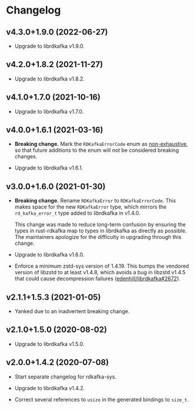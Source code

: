 # Changelog

## v4.3.0+1.9.0 (2022-06-27)

* Upgrade to librdkafka v1.9.0.

## v4.2.0+1.8.2 (2021-11-27)

* Upgrade to librdkafka v1.8.2.

## v4.1.0+1.7.0 (2021-10-16)

* Upgrade to librdkafka v1.7.0.

## v4.0.0+1.6.1 (2021-03-16)

* **Breaking change.** Mark the `RDKafkaErrorCode` enum as [non-exhaustive], so
  that future additions to the enum will not be considered breaking changes.

* Upgrade to librdkafka v1.6.1.

## v3.0.0+1.6.0 (2021-01-30)

* **Breaking change.** Rename `RDKafkaError` to `RDKafkaErrorCode`. This makes
  space for the new `RDKafkaError` type, which mirrors the `rd_kafka_error_t`
  type added to librdkafka in v1.4.0.

  This change was made to reduce long-term confusion by ensuring the types in
  rust-rdkafka map to types in librdkafka as directly as possible. The
  maintainers apologize for the difficulty in upgrading through this change.

* Upgrade to librdkafka v1.6.0.

* Enforce a minimum zstd-sys version of 1.4.19. This bumps the vendored version
  of libzstd to at least v1.4.8, which avoids a bug in libzstd v1.4.5 that could
  cause decompression failures ([edenhill/librdkafka#2672]).

## v2.1.1+1.5.3 (2021-01-05)

* Yanked due to an inadvertent breaking change.

## v2.1.0+1.5.0 (2020-08-02)

* Upgrade to librdkafka v1.5.0.

## v2.0.0+1.4.2 (2020-07-08)

* Start separate changelog for rdkafka-sys.

* Upgrade to librdkafka v1.4.2.

* Correct several references to `usize` in the generated bindings to `size_t`.

[edenhill/librdkafka#2672]: https://github.com/edenhill/librdkafka/issues/2672
[edenhill/librdkafka#3249]: https://github.com/edenhill/librdkafka/issues/3249
[non-exhaustive]: https://doc.rust-lang.org/reference/attributes/type_system.html#the-non_exhaustive-attribute

